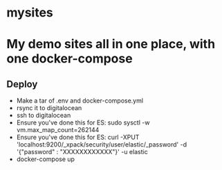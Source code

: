 # mysites
# My demo sites all in one place, with one docker-compose

## Deploy
* Make a tar of .env and docker-compose.yml
* rsync it to digitalocean
* ssh to digitalocean
* Ensure you've done this for ES: sudo sysctl -w vm.max_map_count=262144
* Ensure you've done this for ES: curl -XPUT 'localhost:9200/_xpack/security/user/elastic/_password' -d '{"password" : "XXXXXXXXXXXX"}' -u elastic
* docker-compose up
